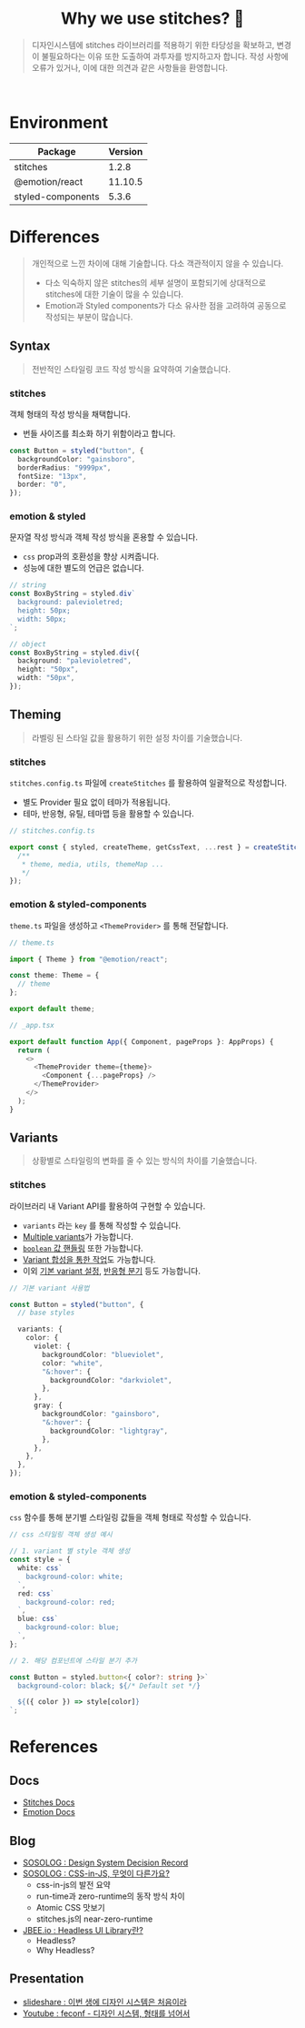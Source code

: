 <h1 align="center">Why we use stitches? 🤔</h1>

> 디자인시스템에 stitches 라이브러리를 적용하기 위한 타당성을 확보하고, 변경이 불필요하다는 이유 또한 도출하여 과투자를 방지하고자 합니다.
> 작성 사항에 오류가 있거나, 이에 대한 의견과 같은 사항들을 환영합니다.

<br/>

# Environment

| Package           | Version |
| ----------------- | ------- |
| stitches          | 1.2.8   |
| @emotion/react    | 11.10.5 |
| styled-components | 5.3.6   |

# Differences

> 개인적으로 느낀 차이에 대해 기술합니다. 다소 객관적이지 않을 수 있습니다.
>
> - 다소 익숙하지 않은 stitches의 세부 설명이 포함되기에 상대적으로 stitches에 대한 기술이 많을 수 있습니다.
> - Emotion과 Styled components가 다소 유사한 점을 고려하여 공동으로 작성되는 부분이 많습니다.

## Syntax

> 전반적인 스타일링 코드 작성 방식을 요약하여 기술했습니다.

### stitches

객체 형태의 작성 방식을 채택합니다.

- 번들 사이즈를 최소화 하기 위함이라고 합니다.

```ts
const Button = styled("button", {
  backgroundColor: "gainsboro",
  borderRadius: "9999px",
  fontSize: "13px",
  border: "0",
});
```

### emotion & styled

문자열 작성 방식과 객체 작성 방식을 혼용할 수 있습니다.

- `css` prop과의 호환성을 향상 시켜줍니다.
- 성능에 대한 별도의 언급은 없습니다.

```ts
// string
const BoxByString = styled.div`
  background: palevioletred;
  height: 50px;
  width: 50px;
`;

// object
const BoxByString = styled.div({
  background: "palevioletred",
  height: "50px",
  width: "50px",
});
```

## Theming

> 라벨링 된 스타일 값을 활용하기 위한 설정 차이를 기술했습니다.

### stitches

`stitches.config.ts` 파일에 `createStitches` 를 활용하여 일괄적으로 작성합니다.

- 별도 Provider 필요 없이 테마가 적용됩니다.
- 테마, 반응형, 유틸, 테마맵 등을 활용할 수 있습니다.

```ts
// stitches.config.ts

export const { styled, createTheme, getCssText, ...rest } = createStitches({
  /**
   * theme, media, utils, themeMap ...
   */
});
```

### emotion & styled-components

`theme.ts` 파일을 생성하고 `<ThemeProvider>` 를 통해 전달합니다.

```ts
// theme.ts

import { Theme } from "@emotion/react";

const theme: Theme = {
  // theme
};

export default theme;
```

```ts
// _app.tsx

export default function App({ Component, pageProps }: AppProps) {
  return (
    <>
      <ThemeProvider theme={theme}>
        <Component {...pageProps} />
      </ThemeProvider>
    </>
  );
}
```

## Variants

> 상황별로 스타일링의 변화를 줄 수 있는 방식의 차이를 기술했습니다.

### stitches

라이브러리 내 Variant API를 활용하여 구현할 수 있습니다.

- `variants` 라는 `key` 를 통해 작성할 수 있습니다.
- [Multiple variants](https://github.com/p-acid/why-we-use-stitches/tree/main/stitches#multiple-variants%EB%B3%B5%EC%88%98-%EB%B6%84%EA%B8%B0)가 가능합니다.
- [`boolean` 값 핸들링](https://github.com/p-acid/why-we-use-stitches/tree/main/stitches#boolean-variants%EB%B6%88%EB%A6%AC%EC%96%B8-%EB%B6%84%EA%B8%B0) 또한 가능합니다.
- [Variant 합성을 통한 작업](https://github.com/p-acid/why-we-use-stitches/tree/main/stitches#compound-variants%EB%B6%84%EA%B8%B0-%EB%82%B4-%EC%8A%A4%ED%83%80%EC%9D%BC-%ED%95%A9%EC%84%B1)도 가능합니다.
- 이외 [기본 variant 설정](https://github.com/p-acid/why-we-use-stitches/tree/main/stitches#default-variants%EA%B8%B0%EB%B3%B8-%EB%B6%84%EA%B8%B0), [반응형 분기](https://github.com/p-acid/why-we-use-stitches/tree/main/stitches#responsive-variants%EB%B0%98%EC%9D%91%ED%98%95-%EB%B6%84%EA%B8%B0) 등도 가능합니다.

```ts
// 기본 variant 사용법

const Button = styled("button", {
  // base styles

  variants: {
    color: {
      violet: {
        backgroundColor: "blueviolet",
        color: "white",
        "&:hover": {
          backgroundColor: "darkviolet",
        },
      },
      gray: {
        backgroundColor: "gainsboro",
        "&:hover": {
          backgroundColor: "lightgray",
        },
      },
    },
  },
});
```

### emotion & styled-components

`css` 함수를 통해 분기별 스타일링 값들을 객체 형태로 작성할 수 있습니다.

```ts
// css 스타일링 객체 생성 예시

// 1. variant 별 style 객체 생성
const style = {
  white: css`
    background-color: white;
  `,
  red: css`
    background-color: red;
  `,
  blue: css`
    background-color: blue;
  `,
};

// 2. 해당 컴포넌트에 스타일 분기 추가

const Button = styled.button<{ color?: string }>`
  background-color: black; ${/* Default set */}

  ${({ color }) => style[color]}
`;
```

# References

## Docs

- [Stitches Docs](https://stitches.dev/docs/installation)
- [Emotion Docs](https://emotion.sh/docs/introduction)

## Blog

- [SOSOLOG : Design System Decision Record](https://so-so.dev/react/design-system-decision-record/)
- [SOSOLOG : CSS-in-JS, 무엇이 다른가요?](https://so-so.dev/web/css-in-js-whats-the-defference/)
  - css-in-js의 발전 요약
  - run-time과 zero-runtime의 동작 방식 차이
  - Atomic CSS 맛보기
  - stitches.js의 near-zero-runtime
- [JBEE.io : Headless UI Library란?](https://jbee.io/react/headless-concept/)
  - Headless?
  - Why Headless?

## Presentation

- [slideshare : 이번 생에 디자인 시스템은 처음이라](https://www.slideshare.net/NaverEngineering/ss-248549018)
- [Youtube : feconf - 디자인 시스템, 형태를 넘어서](https://www.youtube.com/watch?v=21eiJc90ggo)
